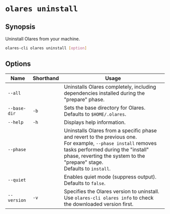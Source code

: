 # `olares uninstall`

## Synopsis
Uninstall Olares from your machine.

```bash
olares-cli olares uninstall [option]
```

## Options

| Name         | Shorthand | Usage                                                                                                                                                                                                                                   |
|--------------|-----------|-----------------------------------------------------------------------------------------------------------------------------------------------------------------------------------------------------------------------------------------|
| `--all`      |           | Uninstalls Olares completely, including dependencies installed during the "prepare" phase.                                                                                                                                              |
| `--base-dir` | `-b`      | Sets the base directory for Olares.<br> Defaults to `$HOME/.olares`.                                                                                                                                                                    |
| `--help`     | `-h`      | Displays help information.                                                                                                                                                                                                              |
| `--phase`    |           | Uninstalls Olares from a specific phase and revert to the previous one. <br> For example, `--phase install` removes tasks performed during the "install" phase, reverting the system to the "prepare" stage. <br>Defaults to `install`. |
| `--quiet`    |           | Enables quiet mode (suppress output). <br> Defaults to `false`.                                                                                                                                                                         |
| `--version`  | `-v`      | Specifies the Olares version to uninstall. <br>Use `olares-cli olares info` to check the downloaded version first.                                                                                                                      |
